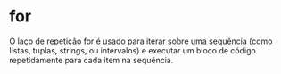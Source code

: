 # for

O laço de repetição for é usado para iterar sobre uma sequência (como listas, tuplas, strings, ou intervalos) e executar um bloco de código repetidamente para cada item na sequência.
